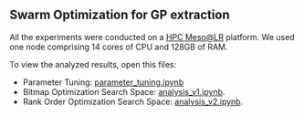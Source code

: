 ## Swarm Optimization for GP extraction

All the experiments were conducted on a [HPC Meso@LR](https://meso-lr.umontpellier.fr) platform. We used one node comprising 14 cores of CPU and 128GB of RAM.

To view the analyzed results, open this files:

* Parameter Tuning: [parameter_tuning.ipynb](https://github.com/owuordickson/meso-hpc-lr/blob/master/results/swarmgp/parameter_tuning.ipynb)
* Bitmap Optimization Search Space: [analysis_v1.ipynb](https://github.com/owuordickson/meso-hpc-lr/blob/master/results/swarmgp/analysis_v1.ipynb).
* Rank Order Optimization Search Space: [analysis_v2.ipynb](https://github.com/owuordickson/meso-hpc-lr/blob/master/results/swarmgp/analysis_v2.ipynb).
